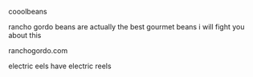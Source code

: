 cooolbeans

rancho gordo beans are actually the best gourmet beans i will fight you about this

ranchogordo.com


electric eels have electric reels 

